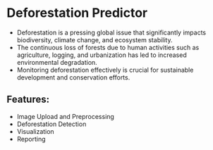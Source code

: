 <h1>Deforestation Predictor</h1> 
 <ul>
 <li>Deforestation is a pressing global issue that significantly impacts biodiversity, climate
change, and ecosystem stability.</li>
<li>The continuous loss of forests due to human activities such as agriculture, logging, and urbanization has led to increased environmental degradation.</li>
<li>Monitoring deforestation effectively is crucial for sustainable development and
conservation efforts.</li>
</ul>
<h2>Features:</h2>
<ul>
<li>Image Upload and Preprocessing</li>
<li>Deforestation Detection</li>
<li>Visualization</li>
<li>Reporting</li>

</ul>